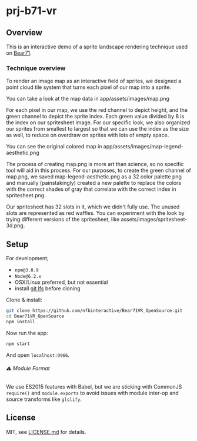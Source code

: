 # prj-b71-vr

## Overview

This is an interactive demo of a sprite landscape rendering technique used on [Bear71](https://bear71vr.nfb.ca/).

### Technique overview

To render an image map as an interactive field of sprites, we designed a point cloud tile system that turns each pixel of our map into a sprite. 

You can take a look at the map data in app/assets/images/map.png

For each pixel in our map, we use the red channel to depict height, and the green channel to depict the sprite index. Each green value divided by 8 is the index on our spritesheet image. For our specific look, we also organized our sprites from smallest to largest so that we can use the index as the size as well, to reduce on overdraw on sprites with lots of empty space.

You can see the original colored map in app/assets/images/map-legend-aesthetic.png

The process of creating map.png is more art than science, so no specific tool will aid in this process. For our purposes, to create the green channel of map.png, we saved map-legend-aesthetic.png as a 32 color palette png and manually (painstakingly) created a new palette to replace the colors with the correct shades of gray that correlate with the correct index in spritesheet.png.

Our spritesheet has 32 slots in it, which we didn't fully use. The unused slots are represented as red waffles. You can experiment with the look by trying different versions of the spritesheet, like assets/images/spritesheet-3d.png.

## Setup

For development;

- `npm@3.8.9`
- `Node@6.2.x`
- OSX/Linux preferred, but not essential
- install [git lfs](https://git-lfs.github.com/) before cloning

Clone & install:

```sh
git clone https://github.com/nfbinteractive/Bear71VR_OpenSource.git
cd Bear71VR_OpenSource
npm install
```

Now run the app:

```sh
npm start
```

And open `localhost:9966`.

###### :warning: Module Format

We use ES2015 features with Babel, but we are sticking with CommonJS `require()` and `module.exports` to avoid issues with module inter-op and source transforms like `glslify`.

## License

MIT, see [LICENSE.md](http://github.com/nfbinteractive/Bear71VR_OpenSource/blob/master/LICENSE.md) for details.
